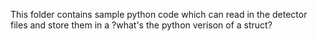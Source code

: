 This folder contains sample python code which can read in the detector files and store them in a ?what's the python verison of a struct?
